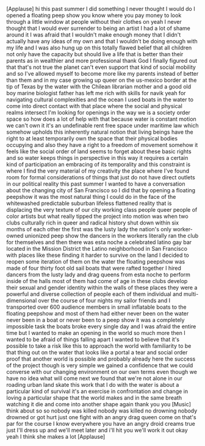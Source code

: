 
[Applause]
hi this past summer I did something I
never thought I would do I opened a
floating peep show you know where you
pay money to look through a little
window at people without their clothes
on yeah I never thought that I would
ever surrender to being an artist I had
a lot of shame around it I was afraid
that I wouldn&#39;t make enough money that I
didn&#39;t actually have any ideas of my own
and that I wouldn&#39;t be doing enough with
my life and I was also hung up on this
totally flawed belief that all children
not only have the capacity but should
live a life that is better than their
parents as in wealthier and more
professional thank God I finally figured
out that that&#39;s not true the planet
can&#39;t even support that kind of social
mobility and so I&#39;ve allowed myself to
become more like my parents instead of
better than them and in my case growing
up queer on the us-mexico border at the
tip of Texas by the water with the
Chilean librarian mother and a good old
boy marine biologist father has left me
rich with skills for navik
yeah for navigating cultural
complexities and the ocean I used boats
in the water to come into direct contact
with that place where the social and
physical realms intersect I&#39;m looking
for openings in the way we is a society
order space so how does a lot of help
with that because water is constant
motion we can&#39;t own it it&#39;s an
undefinable rent free space under
maritime law which somehow upholds this
inherently natural notion that living
beings have the right to at least
temporarily own the space that their
physical bodies occupying and also they
have a right to a freedom of movement
somehow it feels like the social order
of land seems to forget about these
basic rights and so water keeps things
in perspective in this way it requires a
certain kind of participation an
embracing of its temporality and this
constraint is where I find the very
material of my creativity the place
where I&#39;ve found room for formal
considerations of things that just do
not have direct outlets in our political
reality this past summer I wanted to
have a conversation about the changing
city of San Francisco so I did that by
opening a floating peepshow it was the
most natural thing I could do in the
face of the whitewashed predictable
suburban lifeless flattened reality that
is displacing the very texture of our
city working class people queer people
of color artists but what really tipped
the project into motion was when two
clubs culturally rich in queer and
radical history shut down within six
months of each other the first was the
lusty lady the nation&#39;s only
worker-owned unionized peep show
the dancers in the workers literally ran
the club for themselves and then there
was esta noche a celebrated latino gay
bar located in the Mission District the
Latino neighborhood in San Francisco
with places like these finding it harder
to survive on the land I decided to
reopen some iteration of them on the
water the floating peepshow was made of
four thirty foot old sail boats that
were rafted together I hired dancers
from the lusty lady and drag queens from
esta noche to perform inside of the
halls most of them had come of age in
these clubs develop their sexual and
gender identity within the walls of
these places they were a powerful and
diverse collection of people each of
them individual and multi-dimensional
over the course of four nights my sailor
friends and I transported over 600
audience members in small inflatable
boats to the floating peepshow and most
of them had either never been on the
water never been in a boat or never been
to a peep show it was a completely
impossible task the boats broke every
single day and I was afraid the entire
time but I wanted to make an opening in
the world so much more then I wanted to
be afraid of things falling apart I
wanted to believe that it&#39;s possible to
take a risk like this to approach the
world with familiarity to be that thing
out on the water that looks like a
portal a tear and social order proof
that another world is possible and
probably already here the success of the
project though is very simple we gained
a confidence that we could converse with
our changing environment on our own
terms even though we have no idea what
will come next we found that we&#39;re not
alone in our roading urban land
skate this work that I do with the water
is about a particular kind of survival
it&#39;s an exercise in confrontation and
change in loving a particular shape that
the world makes and in the same breath
watching it die and come into another
shape again thank you
you
[Music]
think about
so so nobody was killed nobody was
killed no drowning nobody drowned or got
hurt just one fight with an angry drag
queen come on that&#39;s par for the course
I know everywhere you have an angry
droid creams true just I&#39;ll dress up and
we&#39;ll meet later and i&#39;ll hit you we&#39;ll
work it out okay yeah I think she makes
a lot
[Applause]
